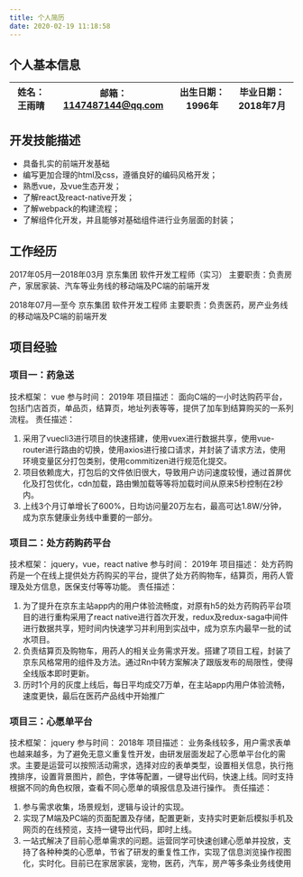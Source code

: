 ```yaml
---
title: 个人简历
date: 2020-02-19 11:18:58
---
```

 
## 个人基本信息

| 姓名：王雨晴   |  邮箱：1147487144@qq.com  |  出生日期：1996年  |  毕业日期：2018年7月  |
| ------------ | ------------ | ------------ | ------------ |
 
## 开发技能描述

- 具备扎实的前端开发基础
- 编写更加合理的html及css，遵循良好的编码风格开发；
- 熟悉vue，及vue生态开发；
- 了解react及react-native开发；
- 了解webpack的构建流程；
- 了解组件化开发，并且能够对基础组件进行业务层面的封装；

 
## 工作经历 
2017年05月—2018年03月  京东集团  软件开发工程师（实习）
主要职责：负责房产，家居家装、汽车等业务线的移动端及PC端的前端开发

2018年07月—至今  京东集团  软件开发工程师
主要职责：负责医药，房产业务线的移动端及PC端的前端开发
 
## 项目经验 
 
### 项目一：药急送 

技术框架： vue
参与时间： 2019年
项目描述： 面向C端的一小时达购药平台，包括门店首页，单品页，结算页，地址列表等等，提供了加车到结算购买的一系列流程。
责任描述：
1.	采用了vuecli3进行项目的快速搭建，使用vuex进行数据共享，使用vue-router进行路由的切换，使用axios进行接口请求，并封装了请求方法，使用环境变量区分打包类别，使用commitizen进行规范化提交。
2.	项目依赖庞大，打包后的文件依旧很大，导致用户访问速度较慢，通过首屏优化及打包优化，cdn加载，路由懒加载等等将加载时间从原来5秒控制在2秒内。
3.	上线3个月订单增长了600%，日均访问量20万左右，最高可达1.8W/分钟，成为京东健康业务线中重要的一部分。

### 项目二：处方药购药平台 

技术框架： jquery，vue，react native
参与时间： 2019年
项目描述： 处方药购药是一个在线上提供处方药购买的平台，提供了处方药购物车，结算页，用药人管理及处方信息，医保支付等等功能。
责任描述：
1.	为了提升在京东主站app内的用户体验流畅度，对原有h5的处方药购药平台项目的进行重构采用了react native进行首次开发，redux及redux-saga中间件进行数据共享，短时间内快速学习并利用到实战中，成为京东内最早一批的试水项目。
2.	负责结算页及购物车，用药人的相关业务需求开发。搭建了项目工程，封装了京东风格常用的组件及方法。通过Rn中转方案解决了跟版发布的局限性，使得全线版本即时更新。
3.	历时1个月的灰度上线后，每日平均成交7万单，在主站app内用户体验流畅，速度更快，最后在医药产品线中开始推广

### 项目三：心愿单平台

技术框架： jquery
参与时间： 2018年
项目描述： 业务条线较多，用户需求表单也越来越多，为了避免无意义重复性开发，由研发层面发起了心愿单平台化的需求。主要是运营可以按照活动需求，选择对应的表单类型，设置相关信息，执行拖拽排序，设置背景图片，颜色，字体等配置，一键导出代码，快速上线。同时支持根据不同的角色权限，查看不同心愿单的填报信息及进行操作。
责任描述：
1.	参与需求收集，场景规划，逻辑与设计的实现。
2.	实现了M端及PC端的页面配置及存储，配置更新，支持实时更新后模拟手机及网页的在线预览，支持一键导出代码，即时上线。
3.	一站式解决了目前心愿单需求的问题。运营同学可快速创建心愿单并投放，支持了各种种类的心愿单，节省了研发的重复性工作，实现了信息浏览操作视图化，实时化。目前已在家居家装，宠物，医药，汽车，房产等多条业务线使用
